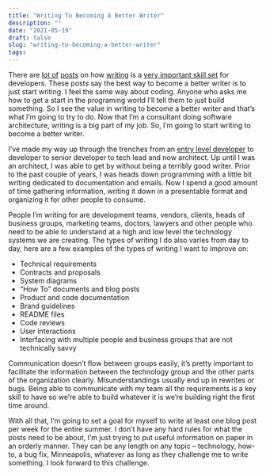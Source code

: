 ```yaml
---
title: "Writing To Becoming A Better Writer"
description: ""
date: "2021-05-19"
draft: false
slug: "writing-to-becoming-a-better-writer"
tags:
---
```


<!--kg-card-begin: html-->
<p>There are <a href="https://dev.to/khaosdoctor/why-every-developer-should-become-a-writer-1fim" target="_blank" rel="noreferrer noopener nofollow">lot of</a> <a href="https://www.freecodecamp.org/news/every-developer-should-have-a-blog-heres-why-and-how-to-stick-with-it-5fd55a247fbf/" target="_blank" rel="noreferrer noopener nofollow">posts</a> on how <a href="https://news.ycombinator.com/item?id=24915774" target="_blank" rel="noreferrer noopener nofollow">writing</a> is a <a href="https://www.freecodecamp.org/news/why-developers-should-know-how-to-write-dc35aa9b71ab/" target="_blank" rel="noreferrer noopener nofollow">very important skill set</a> for developers. These posts say the best way to become a better writer is to just start writing. I feel the same way about coding. Anyone who asks me how to get a start in the programing world I&#8217;ll tell them to just build something. So I see the value in writing to become a better writer and that&#8217;s what I&#8217;m going to try to do. Now that I&#8217;m a consultant doing software architecture, writing is a big part of my job. So, I&#8217;m going to start writing to become a better writer. </p>

<p>I&#8217;ve made my way up through the trenches from an <a href="/how-i-got-my-start-as-a-professional-software-developer/" target="_blank" rel="noreferrer noopener nofollow">entry level developer</a> to developer to senior developer to tech lead and now architect. Up until I was an architect, I was able to get by without being a terribly good writer. Prior to the past couple of years, I was heads down programming with a little bit writing dedicated to documentation and emails. Now I spend a good amount of time gathering information, writing it down in a presentable format and organizing it for other people to consume. </p>

<p>People I&#8217;m writing for are development teams, vendors, clients, heads of business groups, marketing teams, doctors, lawyers and other people who need to be able to understand at a high and low level the technology systems we are creating. The types of writing I do also varies from day to day, here are a few examples of the types of writing I want to improve on:</p>

<ul><li>Technical requirements</li><li>Contracts and proposals</li><li>System diagrams</li><li>&#8220;How To&#8221; documents and blog posts</li><li>Product and code documentation</li><li>Brand guidelines</li><li>README files</li><li>Code reviews</li><li>User interactions</li><li>Interfacing with multiple people and business groups that are not technically savvy</li></ul>

<p>Communication doesn&#8217;t flow between groups easily, it&#8217;s pretty important to facilitate the information between the technology group and the other parts of the organization clearly. Misunderstandings usually end up in rewrites or bugs. Being able to communicate with my team all the requirements is a key skill to have so we&#8217;re able to build whatever it is we&#8217;re building right the first time around. </p>

<p>With all that, I&#8217;m going to set a goal for myself to write at least one blog post per week for the entire summer. I don&#8217;t have any hard rules for what the posts need to be about, I&#8217;m just trying to put useful information on paper in an orderly manner. They can be any length on any topic &#8211; technology, how-to, a bug fix, Minneapolis, whatever as long as they challenge me to write something.  I look forward to this challenge.</p>

<p></p>
<!--kg-card-end: html-->

